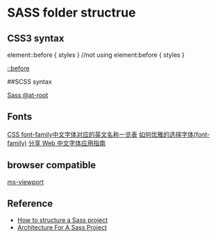 # SASS folder structrue

## 

## CSS3 syntax
element::before { styles } //not using element:before { styles }

[::before](https://developer.mozilla.org/zh-CN/docs/Web/CSS/::before)

##SCSS syntax

[Sass @at-root](https://www.w3cplus.com/preprocessor/Sass-3-3-new-feature-at-root-bem.html)

## Fonts
[CSS font-family中文字体对应的英文名称一览表](https://www.zhangxinxu.com/study/201703/font-family-chinese-english.html)
[
如何优雅的选择字体(font-family)](https://segmentfault.com/a/1190000006110417)
[分享 Web 中文字体应用指南](https://ruby-china.org/topics/14005)

## browser compatible
[ms-viewport](https://www.cnblogs.com/rubylouvre/p/3360986.html)

## Reference
* [How to structure a Sass project](http://thesassway.com/beginner/how-to-structure-a-sass-project)
* [Architecture For A Sass Project](https://www.sitepoint.com/architecture-sass-project/)